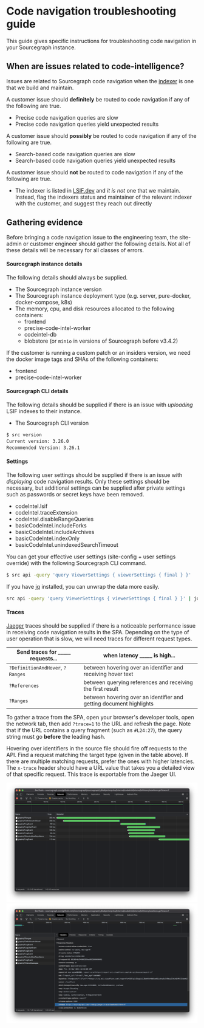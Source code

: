 # Code navigation troubleshooting guide

This guide gives specific instructions for troubleshooting code navigation in your Sourcegraph instance.

## When are issues related to code-intelligence?


Issues are related to Sourcegraph code navigation when the [indexer](./indexers.md) is one that we build and maintain.

A customer issue should **definitely** be routed to code navigation if any of the following are true.

- Precise code navigation queries are slow
- Precise code navigation queries yield unexpected results

A customer issue should **possibly** be routed to code navigation if any of the following are true.

- Search-based code navigation queries are slow
- Search-based code navigation queries yield unexpected results

A customer issue should **not** be routed to code navigation if any of the following are true.

- The indexer is listed in [LSIF.dev](https://lsif.dev/) and _it is not_ one that we maintain. Instead, flag the indexers status and maintainer of the relevant indexer with the customer, and suggest they reach out directly

## Gathering evidence

Before bringing a code navigation issue to the engineering team, the site-admin or customer engineer should gather the following details. Not all of these details will be necessary for all classes of errors.

#### Sourcegraph instance details

The following details should always be supplied.

- The Sourcegraph instance version
- The Sourcegraph instance deployment type (e.g. server, pure-docker, docker-compose, k8s)
- The memory, cpu, and disk resources allocated to the following containers:
  - frontend
  - precise-code-intel-worker
  - codeintel-db
  - blobstore (or `minio` in versions of Sourcegraph before v3.4.2)

If the customer is running a custom patch or an insiders version, we need the docker image tags and SHAs of the following containers:

- frontend
- precise-code-intel-worker

#### Sourcegraph CLI details

The following details should be supplied if there is an issue with _uploading_ LSIF indexes to their instance.

- The Sourcegraph CLI version

```bash
$ src version
Current version: 3.26.0
Recommended Version: 3.26.1
```

#### Settings

The following user settings should be supplied if there is an issue with _displaying_ code navigation results. Only these settings should be necessary, but additional settings can be supplied after private settings such as passwords or secret keys have been removed.

- codeIntel.lsif
- codeIntel.traceExtension
- codeIntel.disableRangeQueries
- basicCodeIntel.includeForks
- basicCodeIntel.includeArchives
- basicCodeIntel.indexOnly
- basicCodeIntel.unindexedSearchTimeout

You can get your effective user settings (site-config + user settings override) with the following Sourcegraph CLI command.

```bash
$ src api -query 'query ViewerSettings { viewerSettings { final } }'
```

If you have [jq](https://stedolan.github.io/jq/) installed, you can unwrap the data more easily.

```bash
src api -query 'query ViewerSettings { viewerSettings { final } }' | jq -r '.data.viewerSettings.final' | jq
```

#### Traces

[Jaeger](https://docs.sourcegraph.com/admin/observability/tracing) traces should be supplied if there is a noticeable performance issue in receiving code navigation results in the SPA. Depending on the type of user operation that is slow, we will need traces for different request types.

| Send traces for _____ requests... | when latency _____ is high...                                       |
| --------------------------------- | ------------------------------------------------------------------- |
| `?DefinitionAndHover`, `?Ranges`  | between hovering over an identifier and receiving hover text        |
| `?References`                     | between querying references and receiving the first result          |
| `?Ranges`                         | between hovering over an identifier and getting document highlights |

To gather a trace from the SPA, open your browser's developer tools, open the network tab, then add `?trace=1` to the URL and refresh the page. Note that if the URL contains a query fragment (such as `#L24:27`), the query string must go **before** the leading hash.

Hovering over identifiers in the source file should fire off requests to the API. Find a request matching the target type (given in the table above). If there are multiple matching requests, prefer the ones with higher latencies. The `x-trace` header should have a URL value that takes you a detailed view of that specific request. This trace is exportable from the Jaeger UI.

![Network waterfall](../img/network-waterfall.png)
![Request headers](../img/network-description.png)
